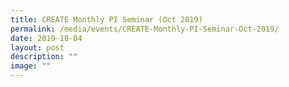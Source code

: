 ```yaml
---
title: CREATE Monthly PI Seminar (Oct 2019)
permalink: /media/events/CREATE-Monthly-PI-Seminar-Oct-2019/
date: 2019-10-04
layout: post
description: ""
image: ""
---
```


